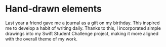 # Hand-drawn elements
Last year a friend gave me a journal as a gift on my birthday. This inspired me to develop a habit of writing daily. Thanks to this, I incorporated simple drawings into my Swift Student Challenge project, making it more aligned with the overall theme of my work.
